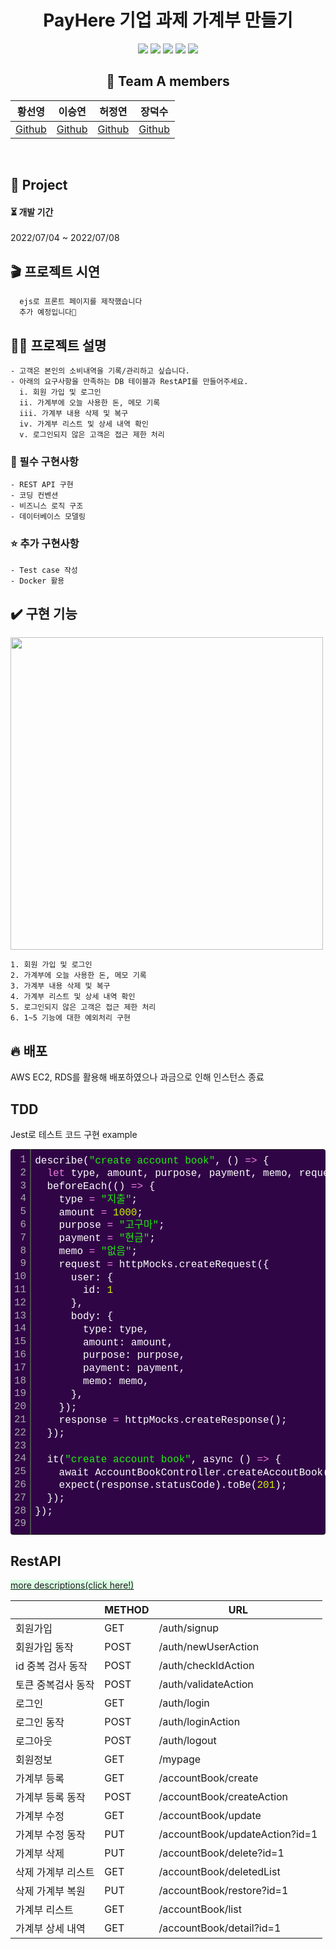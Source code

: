 <div align="center">

  # PayHere 기업 과제 가계부 만들기
<p>
  <img src="https://img.shields.io/badge/Node.js-339933?style=flat&logo=Swift&logoColor=white"/>
  <img src="https://img.shields.io/badge/Docker-2496ED?style=flat&logo=Docker&logoColor=white"/>
  <img src="https://img.shields.io/badge/MySQL-4479A1?style=flat&logo=MySQL&logoColor=white"/>
  <img src="https://img.shields.io/badge/Amazon RDS-527FFF?style=flat&logo=Amazon RDS&logoColor=white"/>
  <img src="https://img.shields.io/badge/Amazon EC2-FF9900?style=flat&logo=Amazon EC2S&logoColor=white"/>
</p>

  ## 🌈 Team A members  

  |황선영|이승연|허정연|장덕수|
  |:------:|:------:|:------:|:------:|
  |[Github](https://github.com/syoungee) | [Github](https://github.com/dltmddus1998) | [Github](https://github.com/golgol22) | [Github](https://github.com/dapsu) |

</div> 
<br/>


## 📒 Project

  <h4> ⏳  개발 기간  </h4> 
  2022/07/04  ~ 2022/07/08 

  ## 🎬 프로젝트 시연
  ```
    ejs로 프론트 페이지를 제작했습니다
    추가 예정입니다🤍
  ```
  ## ✍🏻 프로젝트 설명
  ```
  - 고객은 본인의 소비내역을 기록/관리하고 싶습니다.
  - 아래의 요구사항을 만족하는 DB 테이블과 RestAPI를 만들어주세요.
    i. 회원 가입 및 로그인
    ii. 가계부에 오늘 사용한 돈, 메모 기록
    iii. 가계부 내용 삭제 및 복구 
    iv. 가계부 리스트 및 상세 내역 확인
    v. 로그인되지 않은 고객은 접근 제한 처리
  ```
  ### 🌟 필수 구현사항  
    - REST API 구현
    - 코딩 컨벤션
    - 비즈니스 로직 구조
    - 데이터베이스 모델링
  ### ⭐ 추가 구현사항
    - Test case 작성  
    - Docker 활용


## ✔️ 구현 기능

<img src="https://user-images.githubusercontent.com/22606199/177725389-38d3a111-291d-4abb-bc11-80a28abf1942.png" width="500"/>

```
1. 회원 가입 및 로그인
2. 가계부에 오늘 사용한 돈, 메모 기록
3. 가계부 내용 삭제 및 복구
4. 가계부 리스트 및 상세 내역 확인
5. 로그인되지 않은 고객은 접근 제한 처리
6. 1~5 기능에 대한 예외처리 구현
```



## 🔥 배포
AWS EC2, RDS를 활용해 배포하였으나 과금으로 인해 인스턴스 종료



## TDD

Jest로 테스트 코드 구현 example

<div class="colorscripter-code" style="color:#FEFEFE;font-family:Consolas, 'Liberation Mono', Menlo, Courier, monospace !important; position:relative !important;overflow:auto"><table class="colorscripter-code-table" style="margin:0;padding:0;border:none;background-color:#300546;border-radius:4px;" cellspacing="0" cellpadding="0"><tr><td style="padding:6px;border-right:2px solid #4f4f4f"><div style="margin:0;padding:0;word-break:normal;text-align:right;color:#aaa;font-family:Consolas, 'Liberation Mono', Menlo, Courier, monospace !important;line-height:130%"><div style="line-height:130%">1</div><div style="line-height:130%">2</div><div style="line-height:130%">3</div><div style="line-height:130%">4</div><div style="line-height:130%">5</div><div style="line-height:130%">6</div><div style="line-height:130%">7</div><div style="line-height:130%">8</div><div style="line-height:130%">9</div><div style="line-height:130%">10</div><div style="line-height:130%">11</div><div style="line-height:130%">12</div><div style="line-height:130%">13</div><div style="line-height:130%">14</div><div style="line-height:130%">15</div><div style="line-height:130%">16</div><div style="line-height:130%">17</div><div style="line-height:130%">18</div><div style="line-height:130%">19</div><div style="line-height:130%">20</div><div style="line-height:130%">21</div><div style="line-height:130%">22</div><div style="line-height:130%">23</div><div style="line-height:130%">24</div><div style="line-height:130%">25</div><div style="line-height:130%">26</div><div style="line-height:130%">27</div><div style="line-height:130%">28</div><div style="line-height:130%">29</div></div></td><td style="padding:6px 0;text-align:left"><div style="margin:0;padding:0;color:#FEFEFE;font-family:Consolas, 'Liberation Mono', Menlo, Courier, monospace !important;line-height:130%"><div style="padding:0 6px; white-space:pre; line-height:130%">describe(<span style="color:#20EC0D">"create&nbsp;account&nbsp;book"</span>,&nbsp;()&nbsp;<span style="color:#FF3399"></span><span style="color:#F17CE3">=</span><span style="color:#FF3399"></span><span style="color:#F17CE3">&gt;</span>&nbsp;{</div><div style="padding:0 6px; white-space:pre; line-height:130%">&nbsp;&nbsp;<span style="color:#F17CE3">let</span>&nbsp;type,&nbsp;amount,&nbsp;purpose,&nbsp;payment,&nbsp;memo,&nbsp;request,&nbsp;response;</div><div style="padding:0 6px; white-space:pre; line-height:130%">&nbsp;&nbsp;beforeEach(()&nbsp;<span style="color:#FF3399"></span><span style="color:#F17CE3">=</span><span style="color:#FF3399"></span><span style="color:#F17CE3">&gt;</span>&nbsp;{</div><div style="padding:0 6px; white-space:pre; line-height:130%">&nbsp;&nbsp;&nbsp;&nbsp;type&nbsp;<span style="color:#FF3399"></span><span style="color:#F17CE3">=</span>&nbsp;<span style="color:#20EC0D">"지출"</span>;</div><div style="padding:0 6px; white-space:pre; line-height:130%">&nbsp;&nbsp;&nbsp;&nbsp;amount&nbsp;<span style="color:#FF3399"></span><span style="color:#F17CE3">=</span>&nbsp;<span style="color:#CDF103">1000</span>;</div><div style="padding:0 6px; white-space:pre; line-height:130%">&nbsp;&nbsp;&nbsp;&nbsp;purpose&nbsp;<span style="color:#FF3399"></span><span style="color:#F17CE3">=</span>&nbsp;<span style="color:#20EC0D">"고구마"</span>;</div><div style="padding:0 6px; white-space:pre; line-height:130%">&nbsp;&nbsp;&nbsp;&nbsp;payment&nbsp;<span style="color:#FF3399"></span><span style="color:#F17CE3">=</span>&nbsp;<span style="color:#20EC0D">"현금"</span>;</div><div style="padding:0 6px; white-space:pre; line-height:130%">&nbsp;&nbsp;&nbsp;&nbsp;memo&nbsp;<span style="color:#FF3399"></span><span style="color:#F17CE3">=</span>&nbsp;<span style="color:#20EC0D">"없음"</span>;</div><div style="padding:0 6px; white-space:pre; line-height:130%">&nbsp;&nbsp;&nbsp;&nbsp;request&nbsp;<span style="color:#FF3399"></span><span style="color:#F17CE3">=</span>&nbsp;httpMocks.createRequest({</div><div style="padding:0 6px; white-space:pre; line-height:130%">&nbsp;&nbsp;&nbsp;&nbsp;&nbsp;&nbsp;user:&nbsp;{</div><div style="padding:0 6px; white-space:pre; line-height:130%">&nbsp;&nbsp;&nbsp;&nbsp;&nbsp;&nbsp;&nbsp;&nbsp;id:&nbsp;<span style="color:#CDF103">1</span></div><div style="padding:0 6px; white-space:pre; line-height:130%">&nbsp;&nbsp;&nbsp;&nbsp;&nbsp;&nbsp;},</div><div style="padding:0 6px; white-space:pre; line-height:130%">&nbsp;&nbsp;&nbsp;&nbsp;&nbsp;&nbsp;body:&nbsp;{</div><div style="padding:0 6px; white-space:pre; line-height:130%">&nbsp;&nbsp;&nbsp;&nbsp;&nbsp;&nbsp;&nbsp;&nbsp;type:&nbsp;type,</div><div style="padding:0 6px; white-space:pre; line-height:130%">&nbsp;&nbsp;&nbsp;&nbsp;&nbsp;&nbsp;&nbsp;&nbsp;amount:&nbsp;amount,</div><div style="padding:0 6px; white-space:pre; line-height:130%">&nbsp;&nbsp;&nbsp;&nbsp;&nbsp;&nbsp;&nbsp;&nbsp;purpose:&nbsp;purpose,</div><div style="padding:0 6px; white-space:pre; line-height:130%">&nbsp;&nbsp;&nbsp;&nbsp;&nbsp;&nbsp;&nbsp;&nbsp;payment:&nbsp;payment,</div><div style="padding:0 6px; white-space:pre; line-height:130%">&nbsp;&nbsp;&nbsp;&nbsp;&nbsp;&nbsp;&nbsp;&nbsp;memo:&nbsp;memo,</div><div style="padding:0 6px; white-space:pre; line-height:130%">&nbsp;&nbsp;&nbsp;&nbsp;&nbsp;&nbsp;},</div><div style="padding:0 6px; white-space:pre; line-height:130%">&nbsp;&nbsp;&nbsp;&nbsp;});</div><div style="padding:0 6px; white-space:pre; line-height:130%">&nbsp;&nbsp;&nbsp;&nbsp;response&nbsp;<span style="color:#FF3399"></span><span style="color:#F17CE3">=</span>&nbsp;httpMocks.createResponse();</div><div style="padding:0 6px; white-space:pre; line-height:130%">&nbsp;&nbsp;});</div><div style="padding:0 6px; white-space:pre; line-height:130%">&nbsp;</div><div style="padding:0 6px; white-space:pre; line-height:130%">&nbsp;&nbsp;it(<span style="color:#20EC0D">"create&nbsp;account&nbsp;book"</span>,&nbsp;async&nbsp;()&nbsp;<span style="color:#FF3399"></span><span style="color:#F17CE3">=</span><span style="color:#FF3399"></span><span style="color:#F17CE3">&gt;</span>&nbsp;{</div><div style="padding:0 6px; white-space:pre; line-height:130%">&nbsp;&nbsp;&nbsp;&nbsp;await&nbsp;AccountBookController.createAccoutBook(request,&nbsp;response);</div><div style="padding:0 6px; white-space:pre; line-height:130%">&nbsp;&nbsp;&nbsp;&nbsp;expect(response.statusCode).toBe(<span style="color:#CDF103">201</span>);</div><div style="padding:0 6px; white-space:pre; line-height:130%">&nbsp;&nbsp;});</div><div style="padding:0 6px; white-space:pre; line-height:130%">});</div><div style="padding:0 6px; white-space:pre; line-height:130%">&nbsp;</div></div><div style="text-align:right;margin-top:-13px;margin-right:5px;font-size:9px;font-style:italic"><a href="http://colorscripter.com/info#e" target="_blank" style="color:#4f4f4ftext-decoration:none">Colored by Color Scripter</a></div></td><td style="vertical-align:bottom;padding:0 2px 4px 0"><a href="http://colorscripter.com/info#e" target="_blank" style="text-decoration:none;color:white"><span style="font-size:9px;word-break:normal;background-color:#4f4f4f;color:white;border-radius:10px;padding:1px">cs</span></a></td></tr></table></div>


## RestAPI
<span style="background-color: #dcffe4">[more descriptions(click here!)](https://misty-lungfish-f16.notion.site/pay_here-nodejs-CRUD-a3b0bf3fc4a14fcdac9fbf760107373e)</span>


  |  | METHOD | URL | 
| --- | --- | --- | 
| 회원가입 | GET | /auth/signup |
| 회원가입 동작 | POST | /auth/newUserAction |
| id 중복 검사 동작 | POST | /auth/checkIdAction |
| 토큰 중복검사 동작 | POST | /auth/validateAction |
| 로그인 | GET | /auth/login |
| 로그인 동작  | POST | /auth/loginAction |
| 로그아웃 | POST | /auth/logout |
| 회원정보 | GET | /mypage |
| 가계부 등록 | GET | /accountBook/create |
| 가계부 등록 동작  | POST | /accountBook/createAction |
| 가계부 수정 | GET | /accountBook/update |
| 가계부 수정 동작 | PUT | /accountBook/updateAction?id=1 |
| 가계부 삭제 | PUT | /accountBook/delete?id=1 |
| 삭제 가계부 리스트 | GET | /accountBook/deletedList |
| 삭제 가계부 복원 | PUT | /accountBook/restore?id=1 |
| 가계부 리스트 | GET | /accountBook/list |
| 가계부 상세 내역 | GET | /accountBook/detail?id=1 |

